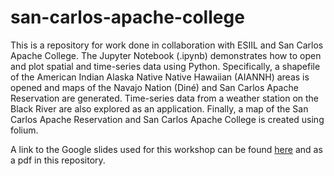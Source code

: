 # san-carlos-apache-college

This is a repository for work done in collaboration with ESIIL and San Carlos Apache College. The Jupyter Notebook (.ipynb) demonstrates how to open and plot spatial and time-series data using Python. Specifically, a shapefile of the American Indian Alaska Native Native Hawaiian (AIANNH) areas is opened and maps of the Navajo Nation (Diné) and San Carlos Apache Reservation are generated. Time-series data from a weather station on the Black River are also explored as an application. Finally, a map of the San Carlos Apache Reservation and San Carlos Apache College is created using folium.

A link to the Google slides used for this workshop can be found <a href="https://docs.google.com/presentation/d/15GlWSUZNjMTClm-Ov0-Be-lJqeRAWEBP0O6WOT_Bppw/edit?usp=sharing" target="_blank">here</a> and as a pdf in this repository.
